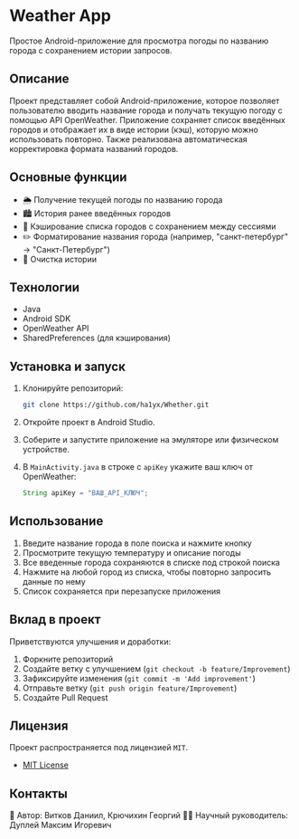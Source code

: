 # Weather App

Простое Android-приложение для просмотра погоды по названию города с сохранением истории запросов.

## Описание

Проект представляет собой Android-приложение, которое позволяет пользователю вводить название города и получать текущую погоду с помощью API OpenWeather. Приложение сохраняет список введённых городов и отображает их в виде истории (кэш), которую можно использовать повторно. Также реализована автоматическая корректировка формата названий городов.

## Основные функции

- 🌦️ Получение текущей погоды по названию города
- 🏙️ История ранее введённых городов
- 🔄 Кэширование списка городов с сохранением между сессиями
- ✏️ Форматирование названия города (например, "санкт-петербург" → "Санкт-Петербург")
- 🧹 Очистка истории

## Технологии

- Java
- Android SDK
- OpenWeather API
- SharedPreferences (для кэширования)

## Установка и запуск

1. Клонируйте репозиторий:
   ```bash
   git clone https://github.com/ha1yx/Whether.git
   ```

2. Откройте проект в Android Studio.

3. Соберите и запустите приложение на эмуляторе или физическом устройстве.

4. В `MainActivity.java` в строке с `apiKey` укажите ваш ключ от OpenWeather:
   ```java
   String apiKey = "ВАШ_API_КЛЮЧ";
   ```

## Использование

1. Введите название города в поле поиска и нажмите кнопку
2. Просмотрите текущую температуру и описание погоды
3. Все введенные города сохраняются в списке под строкой поиска
4. Нажмите на любой город из списка, чтобы повторно запросить данные по нему
5. Список сохраняется при перезапуске приложения

## Вклад в проект

Приветствуются улучшения и доработки:

1. Форкните репозиторий
2. Создайте ветку с улучшением (`git checkout -b feature/Improvement`)
3. Зафиксируйте изменения (`git commit -m 'Add improvement'`)
4. Отправьте ветку (`git push origin feature/Improvement`)
5. Создайте Pull Request

## Лицензия

Проект распространяется под лицензией `MIT`.

- [MIT License](https://opensource.org/licenses/MIT)

## Контакты

📱 Автор: Витков Даниил, Крючихин Георгий
👨‍💻 Научный руководитель: Дуплей Максим Игоревич

